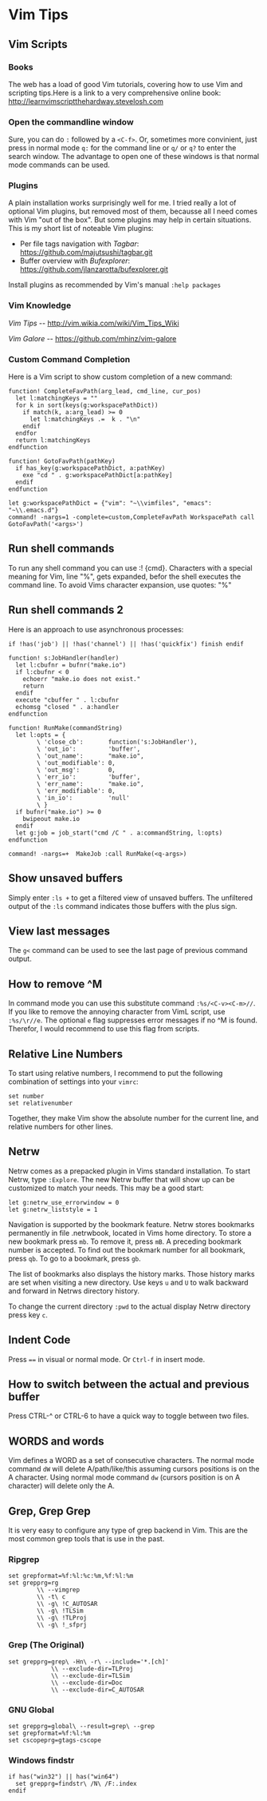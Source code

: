 # Vim Tips

## Vim Scripts

### Books

The web has a load of good Vim tutorials, covering how to use Vim and scripting
tips.Here is a link to a very comprehensive online book:
http://learnvimscriptthehardway.stevelosh.com

### Open the commandline window

Sure, you can do `:` followed by a `<C-f>`. Or, sometimes more convinient, just press in normal mode `q:` for the command line or `q/` or `q?` to enter the search window. The advantage to open one of these windows is that normal mode commands can be used.

### Plugins

A plain installation works surprisingly well for me. I tried really a lot of optional Vim plugins, but removed most of them, becausse all I need comes with Vim "out of the box". But some plugins may help in certain situations. This is my short list of noteable Vim plugins:

- Per file tags navigation with *Tagbar*: https://github.com/majutsushi/tagbar.git
- Buffer overview with *Bufexplorer*: https://github.com/jlanzarotta/bufexplorer.git

Install plugins as recommended by Vim's manual `:help packages`

### Vim Knowledge

*Vim Tips* -- http://vim.wikia.com/wiki/Vim_Tips_Wiki

*Vim Galore* -- https://github.com/mhinz/vim-galore

### Custom Command Completion

Here is a Vim script to show custom completion of a new command:

    function! CompleteFavPath(arg_lead, cmd_line, cur_pos)
      let l:matchingKeys = ""
      for k in sort(keys(g:workspacePathDict))
        if match(k, a:arg_lead) >= 0
          let l:matchingKeys .=  k . "\n"
        endif
      endfor
      return l:matchingKeys
    endfunction

    function! GotoFavPath(pathKey)
      if has_key(g:workspacePathDict, a:pathKey)
        exe "cd " . g:workspacePathDict[a:pathKey]
      endif
    endfunction

    let g:workspacePathDict = {"vim": "~\\vimfiles", "emacs": "~\\.emacs.d"}
    command! -nargs=1 -complete=custom,CompleteFavPath WorkspacePath call GotoFavPath('<args>')

## Run shell commands

To run any shell command you can use :! {cmd}. Characters with a special meaning for Vim, line "%", gets expanded, befor the shell executes the command line. To avoid Vims character expansion, use  quotes: "%"

## Run shell commands 2

Here is an approach to use asynchronous processes:

    if !has('job') || !has('channel') || !has('quickfix') finish endif

    function! s:JobHandler(handler)
      let l:cbufnr = bufnr("make.io")
      if l:cbufnr < 0
        echoerr "make.io does not exist."
        return
      endif
      execute "cbuffer " . l:cbufnr
      echomsg "closed " . a:handler
    endfunction

    function! RunMake(commandString)
      let l:opts = {
            \ 'close_cb':       function('s:JobHandler'),
            \ 'out_io':         'buffer',
            \ 'out_name':       "make.io",
            \ 'out_modifiable': 0,
            \ 'out_msg':        0,
            \ 'err_io':         'buffer',
            \ 'err_name':       "make.io",
            \ 'err_modifiable': 0,
            \ 'in_io':          'null'
            \ }
      if bufnr("make.io") >= 0
        bwipeout make.io
      endif
      let g:job = job_start("cmd /C " . a:commandString, l:opts)
    endfunction

    command! -nargs=+  MakeJob :call RunMake(<q-args>)

## Show unsaved buffers

Simply enter `:ls +` to get a filtered view of unsaved buffers. The unfiltered
output of the `:ls` command indicates those buffers with the plus sign.

## View last messages

The `g<` command can be used to see the last page of previous command output.

## How to remove ^M

In command mode you can use this substitute command `:%s/<C-v><C-m>//`.
If you like to remove the annoying character from VimL script, use `:%s/\r//e`.
The optional `e` flag suppresses error messages if no ^M is found. Therefor, I
would recommend to use this flag from scripts.

## Relative Line Numbers

To start using relative numbers, I recommend to put the following combination of settings into your `vimrc`:

    set number
    set relativenumber

Together, they make Vim show the absolute number for the current line, and relative numbers for other lines.

## Netrw

Netrw comes as a prepacked plugin in Vims standard installation. To start Netrw,
type `:Explore`. The new Netrw buffer that will show up can be customized to
match your needs. This may be a good start:

    let g:netrw_use_errorwindow = 0
    let g:netrw_liststyle = 1

Navigation is supported by the bookmark feature. Netrw stores bookmarks
permanently in file .netrwbook, located in Vims home directory. To store a new
bookmark press `mb`. To remove it, press `mB`. A preceding bookmark number is
accepted. To find out the bookmark number for all bookmark, press `qb`. To go to
a bookmark, press `gb`.

The list of bookmarks also displays the history marks. Those history marks are
set when visiting a new directory. Use keys `u` and `U` to walk backward and
forward in Netrws directory history.

To change the current directory `:pwd` to the actual display Netrw directory
press key `c`.

## Indent Code

Press `==` in visual or normal mode. Or `Ctrl-f` in insert mode.

## How to switch between the actual and previous buffer

Press CTRL-^ or CTRL-6 to have a quick way to toggle between two files.

## WORDS and words

Vim defines a WORD as a set of consecutive characters. The normal mode command `dW` will delete A/path/like/this assuming cursors positions is on the A character. Using normal mode command `dw` (cursors position is on A character) will delete only the A.

## Grep, Grep Grep

It is very easy to configure any type of grep backend in Vim. This are the most
common grep tools that is use in the past.

### Ripgrep

    set grepformat=%f:%l:%c:%m,%f:%l:%m
    set grepprg=rg
            \\ --vimgrep
            \\ -t\ c
            \\ -g\ !C_AUTOSAR
            \\ -g\ !TLSim
            \\ -g\ !TLProj
            \\ -g\ !_sfprj

### Grep (The Original)

    set grepprg=grep\ -Hn\ -r\ --include='*.[ch]'
                \\ --exclude-dir=TLProj
                \\ --exclude-dir=TLSim
                \\ --exclude-dir=Doc
                \\ --exclude-dir=C_AUTOSAR
    
### GNU Global

    set grepprg=global\ --result=grep\ --grep
    set grepformat=%f:%l:%m
    set cscopeprg=gtags-cscope

### Windows findstr

    if has("win32") || has("win64")
      set grepprg=findstr\ /N\ /F:.index
    endif

